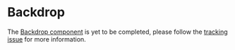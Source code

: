 # Backdrop

The [Backdrop component](https://material.io/go/design-backdrop) is yet to be
completed, please follow the [tracking
issue](https://github.com/material-components/material-components-android/issues/90)
for more information.
